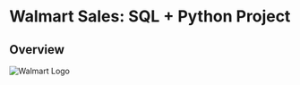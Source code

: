 # Walmart Sales: SQL + Python Project

## Overview
![Walmart Logo](https://github.com/i-am-rahularora5504/walmart_pandas_sql_project/blob/main/Walmart_logo.jpg)
